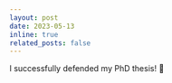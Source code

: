 ```yaml
---
layout: post
date: 2023-05-13
inline: true
related_posts: false
---
```


I successfully defended my PhD thesis! :tada:
